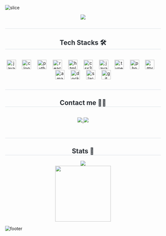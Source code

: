 ![slice](https://capsule-render.vercel.app/api?type=slice&color=7a8aff&height=200&text=subin%20Jo👋&fontAlign=70&fontColor=FFFFFF&rotate=13&fontAlignY=25&desc=subin1848's%20GitHub&descAlign=70&animation=fadeIn)

<div align= "center">  
        <a href="https://hits.seeyoufarm.com"><img src="https://hits.seeyoufarm.com/api/count/incr/badge.svg?url=https%3A%2F%2Fgithub.com%2Fsubin1848&count_bg=%237A8AFF&title_bg=%23555555&icon=github.svg&icon_color=%23E7E7E7&title=hits&edge_flat=false"/></a>    
</div>
    <div align= "center">
        <h2 style="border-bottom: 1px solid #d8dee4; color: #282d33;">  </h2>      
        <h2 style="border-bottom: 1px solid #d8dee4; color: #282d33;"> Tech Stacks 🛠️ </h2> <br> 
        <div align="center">
          <img src="https://cdn.jsdelivr.net/gh/devicons/devicon/icons/java/java-original.svg" height="30" alt="java logo"  />
          <img width="12" />
          <img src="https://cdn.jsdelivr.net/gh/devicons/devicon/icons/c/c-original.svg" height="30" alt="c logo"  />
          <img width="12" />
          <img src="https://cdn.jsdelivr.net/gh/devicons/devicon/icons/python/python-original.svg" height="30" alt="python logo"  />
          <img width="12" />
          <img src="https://cdn.jsdelivr.net/gh/devicons/devicon/icons/react/react-original.svg" height="30" alt="react logo"  />
          <img width="12" />
          <img src="https://cdn.jsdelivr.net/gh/devicons/devicon/icons/html5/html5-original.svg" height="30" alt="html5 logo"  />
          <img width="12" />
          <img src="https://cdn.jsdelivr.net/gh/devicons/devicon/icons/css3/css3-original.svg" height="30" alt="css3 logo"  />
          <img width="12" />
          <img src="https://cdn.jsdelivr.net/gh/devicons/devicon/icons/javascript/javascript-original.svg" height="30" alt="javascript logo"  />
          <img width="12" />
          <img src="https://cdn.jsdelivr.net/gh/devicons/devicon/icons/typescript/typescript-original.svg" height="30" alt="typescript logo"  />
          <img width="12" />
          <img src="https://cdn.jsdelivr.net/gh/devicons/devicon/icons/php/php-original.svg" height="30" alt="php logo"  />
          <img width="12" />
          <img src="https://cdn.jsdelivr.net/gh/devicons/devicon/icons/mysql/mysql-original.svg" height="30" alt="mysql logo"  />
          <img width="12" />
          <img src="https://cdn.jsdelivr.net/gh/devicons/devicon/icons/amazonwebservices/amazonwebservices-line-wordmark.svg" height="30" alt="amazonwebservices logo"  />
          <img width="12" />
          <img src="https://cdn.jsdelivr.net/gh/devicons/devicon/icons/docker/docker-original.svg" height="30" alt="docker logo"  />
          <img width="12" />
          <img src="https://cdn.jsdelivr.net/gh/devicons/devicon/icons/slack/slack-original.svg" height="30" alt="slack logo"  />
          <img width="12" />
          <img src="https://cdn.jsdelivr.net/gh/devicons/devicon/icons/git/git-original.svg" height="30" alt="git logo"  />
        </div>
    </div>
    <div align= "center">
        <h2 style="border-bottom: 1px solid #d8dee4; color: #282d33;">  </h2>     
        <h2 style="border-bottom: 1px solid #d8dee4; color: #282d33;"> Contact me 🧑‍💻 </h2> <br> 
        <div align= "center"> <a href=https://www.instagram.com/subin_732/> <img src="https://img.shields.io/badge/Instagram-E4405F?style=flat&logo=Instagram&logoColor=white&link=https://www.instagram.com/subin_732/"> </a>
             <a href=https://velog.io/@subin0273/posts> <img src="https://img.shields.io/badge/Velog-20C997?style=flat&logo=Velog&logoColor=white&link=https://velog.io/@subin0273/posts"> </a>
        </div>  <br> 
        <div align= "center">  </div> 
    </div>
    <div align= "center"> 
        <h2 style="border-bottom: 1px solid #d8dee4; color: #282d33;">  </h2> 
        <h2 style="border-bottom: 1px solid #d8dee4; color: #282d33;"> Stats 🏅 </h2> 
        <div align= "center"> <img src="https://github-readme-stats.vercel.app/api?username=subin1848&bg_color=180,00000000,00000000&title_color=7a8aff&text_color=7a8aff"
         />  
        <div> <a href="https://github.com/subin1848"><img align="center" style="height:180px" src="https://github-readme-stats.vercel.app/api/top-langs/?username=subin1848&layout=compact&theme=nord&hide_border=true" /></a>         
        </div>
        </div> 
    </div>

![footer](https://capsule-render.vercel.app/api?section=footer&type=slice&rotate=13&height=200&color=7a8aff&animation=fadeIn)
